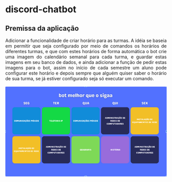 # discord-chatbot

## Premissa da aplicação

<div align="justify">
	Adicionar a funcionalidade de criar horário para as turmas. A idéia se baseia em permitir que seja configurado por meio de comandos os horários de diferentes turmas, e que com estes horários de forma automática o bot crie uma imagem do calendário semanal para cada turma, e guardar estas imagens em seu banco de dados, e ainda adicionar a função de pedir estas imagens para o bot, assim no início de cada semestre um aluno pode configurar este horário e depois sempre que alguém quiser saber o horário de sua turma, se já estiver configurado seja só executar um comando.
</div>
<br>

<div align="center">
<img src="./img/imagemConceito.png">
</div>
